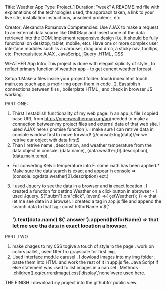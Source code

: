 Title: Weather App
Type: Project_1
Duration: "week"
A README.md file with explanations of the technologies used, the approach taken, a link to your live site, installation instructions, unsolved problems, etc.

Creator: Alexandra Romanova
Competencies: Use AJAX to make a request to an external data source like OMDBapi and insert some of the data retrieved into the DOM.
Implement responsive design (i.e. it should be fully functional on desktop, tablet, mobile, etc).
Have one or more complex user interface modules such as a carousel, drag and drop, a sticky nav, tooltips, etc.
Prerequisites: AJAX , JavaScript, jQuery ,HTML , CSS 

WEATHER App
Intro
This project is done with elegant siplicity of style , to reflect primary function of weather app - to get current weather forcast. 

Setup 
1.Make a files inside your project folder.
touch index.html
touch main.css
touch app.js
mkdir img
open them in code .
2. Eastablish connections between files , boilerplate HTML , and check in browser JS working.

PART ONE:

1. Thirst I establish functionality of my web page. 
In an app.js file I copied base URL from  https://openweathermap.org/api needed to make a connection between my project files and external data of that web site. 
I used AJAX here ( promise function ). 
I make sure I can retrive data in console window first to move forward! (//console.log(data)//=> we retrive our object with data first!)
2. Than I retrive name , description, and weather temperature from the data object in console:
 (data.name), (data.weather[0].description), (data.main.temp).
 * For converting Kelvin temperature into F. some math has been applied.*
 Make sure the data search is exact and appear in console => (console.log(data.weather[0].description) ect.)
 3. I used Jquery to see the data in a browser and in exact location .
    I created a function for getting Weather on a click button in abrowser - I used Jquery. 
     $(".subm").on("click", (event) =>{ 
      getWeather(); }) 
      => that let me see data in a browser.
 I created a tag in app.js file and append the search data to that tag :
     const h3forName = $('<h3>').text(data.name)
        $('.answer').append(h3forName)
        => that let me see tha data in exact location a browser.

PART TWO

 1. make chages to my CSS togive a touch of style to the page .
 work on colors pallet , used filter fro grayscale for first img.
 2. Used interface module carusel .
 I dowload images into my img folder , paste them into HTML and work the rest of it in app.js fie.
 Java Script if else statement was used to list images in a carusel .
 Methods .children().eq(currentImage).css('display','none')were used here.

 THE FINISH
 I download my project into the githubfor public view.





